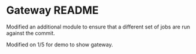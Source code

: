 # Gateway README


Modified an additional module to ensure that a different set of jobs are run against the commit.

Modified on 1/5 for demo to show gateway.
